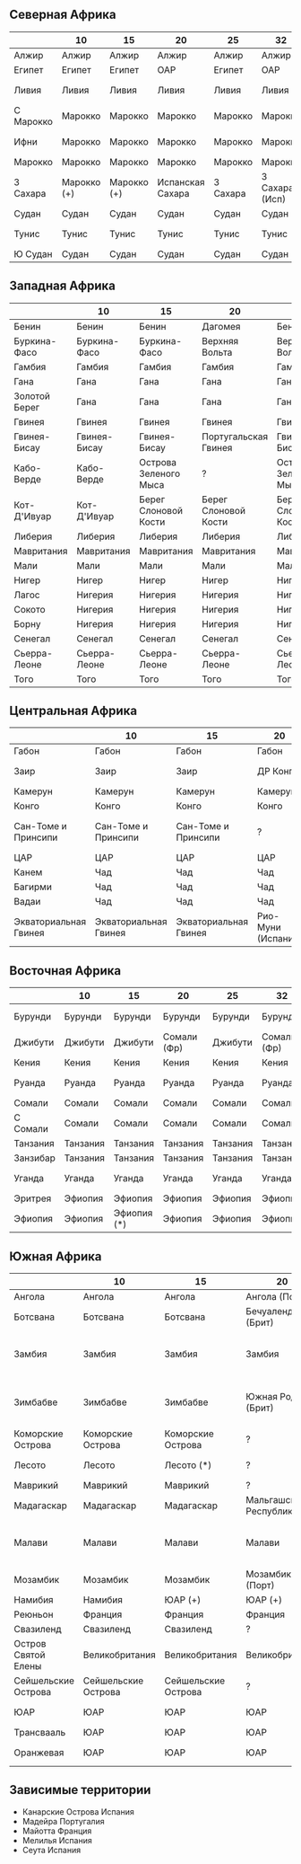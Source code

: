 ## Северная Африка

|           |10             |15             |20                 |25             |32             |38             |55             |61             |62             |64             |...        |...            |
|-----------|---------------|---------------|-------------------|---------------|---------------|---------------|---------------|---------------|---------------|---------------|-----------|---------------|
|Алжир      |Алжир          |Алжир          |Алжир              |Алжир          |Алжир          |Алжир          |Франция        |Франция        |Франция        |Франция        |Франция    |Бурбоны        |
|Египет     |Египет         |Египет         |ОАР                |Египет         |ОАР            |ОАР            |Великобритания |Великобритания |Великобритания |Великобритания |Османия    |Османия        |
|Ливия      |Ливия          |Ливия          |Ливия              |Ливия          |Ливия          |Ливия          |Великобритания |Италия         |Италия         |Италия         |Османия    |Австро-Венгрия |
|С Марокко  |Марокко        |Марокко        |Марокко            |Марокко        |Марокко        |Марокко        |Нац. Испания   |Фр. Испания    |Нац. Испания   |Респ. Испания  |Франция    |Бурбоны        |
|Ифни       |Марокко        |Марокко        |Марокко            |Марокко        |Марокко        |Ифни (Исп)     |Нац. Испания   |Фр. Испания    |Нац. Испания   |Респ. Испания  |Ифни (Исп) |Бурбоны        |
|Марокко    |Марокко        |Марокко        |Марокко            |Марокко        |Марокко        |Марокко        |Франция        |Франция        |Франция        |Франция        |Франция    |Бурбоны        |
|З Сахара   |Марокко (+)    |Марокко (+)    |Испанская Сахара   |З Сахара       |З Сахара (Исп) |З Сахара (Исп) |Нац. Испания   |Фр. Испания    |Нац. Испания   |Респ. Испания  |-          |Бурбоны        |
|Судан      |Судан          |Судан          |Судан              |Судан          |Судан          |Судан          |Великобритания |Великобритания |Великобритания |Великобритания |Османия    |Османия        |
|Тунис      |Тунис          |Тунис          |Тунис              |Тунис          |Тунис          |Тунис          |Франция        |Франция        |Франция        |Франция        |Османия    |Австро-Венгрия |
|Ю Судан    |Судан          |Судан          |Судан              |Судан          |Судан          |Судан          |Великобритания |Великобритания |Великобритания |Великобритания |Дарфур     |Османия        |

## Западная Африка

|               |10             |15                     |20                     |25                     |32                     |38                     |55             |61             |62             |64             |...                    |...            |
|---------------|---------------|-----------------------|-----------------------|-----------------------|-----------------------|-----------------------|---------------|---------------|---------------|---------------|-----------------------|---------------|
|Бенин          |Бенин          |Бенин                  |Дагомея                |Бенин                  |Дагомея                |Франция                |Франция        |Франция        |Франция        |Франция        |Дагомея (Фр)           |Бурбоны        |
|Буркина-Фасо   |Буркина-Фасо   |Буркина-Фасо           |Верхняя Вольта         |Верхняя Вольта         |Верхняя Вольта         |Верхняя Вольта         |Франция        |Франция        |Франция        |Франция        |-                      |Бурбоны        |
|Гамбия         |Гамбия         |Гамбия                 |Гамбия                 |Гамбия                 |Гамбия                 |Гамбия (Брит)          |Великобритания |Великобритания |Великобритания |Великобритания |Гамбия (Брит)          |АНР            |
|Гана           |Гана           |Гана                   |Гана                   |Гана                   |Гана                   |Гана                   |Великобритания |Великобритания |Великобритания |Великобритания |Ашанти                 |АНР            |
|Золотой Берег  |Гана           |Гана                   |Гана                   |Гана                   |Гана                   |Гана                   |Великобритания |Великобритания |Великобритания |Великобритания |Золотой Берег (Брит)   |АНР            |
|Гвинея         |Гвинея         |Гвинея                 |Гвинея                 |Гвинея                 |Гвинея                 |Гвинея                 |Франция        |Франция        |Франция        |Франция        |Франция                |АНР            |
|Гвинея-Бисау   |Гвинея-Бисау   |Гвинея-Бисау           |Португальская Гвинея   |Гвинея-Бисау           |Португальская Гвинея   |Португальская Гвинея   |Португалия     |Португалия     |Португалия     |Португалия     |Португалия             |АНР            |
|Кабо-Верде     |Кабо-Верде     |Острова Зеленого Мыса  |?                      |Острова Зеленого Мыса  |(Португалия)           |(Португалия)           |Португалия     |Португалия     |Португалия     |Португалия     |Португалия             |Бурбоны        |
|Кот-Д'Ивуар    |Кот-Д'Ивуар    |Берег Слоновой Кости   |Берег Слоновой Кости   |Берег Слоновой Кости   |Берег Слоновой Кости   |Берег Слоновой Кости   |Франция        |Франция        |Франция        |Франция        |(Франция)              |АНР            |
|Либерия        |Либерия        |Либерия                |Либерия                |Либерия                |Либерия                |Либерия                |Либерия        |Либерия        |Либерия        |Либерия        |Либерия                |АНР            |
|Мавритания     |Мавритания     |Мавритания             |Мавритания             |Мавритания             |Мавритания             |Мавритания             |Франция        |Франция        |Франция        |Франция        |-                      |Бурбоны        |
|Мали           |Мали           |Мали                   |Мали                   |Мали                   |Мали                   |Мали                   |Франция        |Франция        |Франция        |Франция        |-                      |Бурбоны        |
|Нигер          |Нигер          |Нигер                  |Нигер                  |Нигер                  |Нигер                  |Нигер                  |Франция        |Франция        |Франция        |Франция        |-                      |Бурбоны        |
|Лагос          |Нигерия        |Нигерия                |Нигерия                |Нигерия                |Нигерия                |Нигерия                |Великобритания |Великобритания |Великобритания |Великобритания |Лагос (Брит)           |АНР            |
|Сокото         |Нигерия        |Нигерия                |Нигерия                |Нигерия                |Нигерия                |Нигерия                |Великобритания |Великобритания |Великобритания |Великобритания |Сокото                 |АНР            |
|Борну          |Нигерия        |Нигерия                |Нигерия                |Нигерия                |Нигерия                |Нигерия                |Великобритания |Великобритания |Великобритания |Великобритания |Борну                  |АНР            |
|Сенегал        |Сенегал        |Сенегал                |Сенегал                |Сенегал                |Сенегал                |Сенегал                |Франция        |Франция        |Франция        |Франция        |Франция                |АНР            |
|Сьерра-Леоне   |Сьерра-Леоне   |Сьерра-Леоне           |Сьерра-Леоне           |Сьерра-Леоне           |Сьерра-Леоне           |Сьерра-Леоне           |Великобритания |Великобритания |Великобритания |Великобритания |(Великобритания)       |АНР            |
|Того           |Того           |Того                   |Того                   |Того                   |Того                   |Того                   |Франция        |Франция        |Франция        |Франция        |-                      |АНР            |

## Центральная Африка

|                       |10                     |15                     |20                 |25                     |32             |38             |55             |61             |62             |64             |...                    |...            |
|-----------------------|-----------------------|-----------------------|-------------------|-----------------------|---------------|---------------|---------------|---------------|---------------|---------------|-----------------------|---------------|
|Габон                  |Габон                  |Габон                  |Габон              |Габон                  |Габон          |Габон          |Франция        |Франция        |Франция        |Франция        |-                      |АНР            |
|Заир                   |Заир                   |Заир                   |ДР Конго           |Заир                   |ДР Конго       |ДР Конго       |Бельгия        |Бельгия        |Бельгия        |Бельгия        |Конго                  |АНР            |
|Камерун                |Камерун                |Камерун                |Камерун            |Камерун                |Камерун        |Камерун        |Франция        |Франция        |Франция        |Франция        |Адамава                |АНР            |
|Конго                  |Конго                  |Конго                  |Конго              |Конго                  |Конго          |Конго          |Франция        |Франция        |Франция        |Франция        |-                      |АНР            |
|Сан-Томе и Принсипи    |Сан-Томе и Принсипи    |Сан-Томе и Принсипи    |?                  |Сан-Томе и Принсипи    |?              |?              |Португалия     |Португалия     |Португалия     |Португалия     |Сан-Томе и Принсипи    |АНР            |
|ЦАР                    |ЦАР                    |ЦАР                    |ЦАР                |ЦАР                    |ЦАР            |ЦАР            |Франция        |Франция        |Франция        |Франция        |-                      |АНР            |
|Канем                  |Чад                    |Чад                    |Чад                |Чад                    |Чад            |Чад            |Франция        |Франция        |Франция        |Франция        |Канем                  |Бурбоны        |
|Багирми                |Чад                    |Чад                    |Чад                |Чад                    |Чад            |Чад            |Франция        |Франция        |Франция        |Франция        |Багирми                |Бурбоны        |
|Вадаи                  |Чад                    |Чад                    |Чад                |Чад                    |Чад            |Чад            |Франция        |Франция        |Франция        |Франция        |Вадаи                  |Бурбоны        |
|Экваториальная Гвинея  |Экваториальная Гвинея  |Экваториальная Гвинея  |Рио-Муни (Испания) |Экваториальная Гвинея  |Рио-Муни (Исп) |Рио-Муни (Исп) |Нац. Испания   |Фр. Испания    |Нац. Испания   |Респ. Испания  |Рио-Муни (Исп)         |АНР            |

## Восточная Африка

|               |10         |15             |20             |25             |32             |38                     |55             |61             |62             |64             |...        |...            |
|---------------|-----------|---------------|---------------|---------------|---------------|-----------------------|---------------|---------------|---------------|---------------|-----------|---------------|
|Бурунди        |Бурунди    |Бурунди        |Бурунди        |Бурунди        |Бурунди        |Руанда-Урунди(Бельг)   |Бельгия        |Бельгия        |Бельгия        |Бельгия        |Вахума     |АНР            |
|Джибути        |Джибути    |Джибути        |Сомали (Фр)    |Джибути        |Сомали (Фр)    |Сомали (Фр)            |Франция        |Франция        |Франция        |Франция        |-          |Османия        |
|Кения          |Кения      |Кения          |Кения          |Кения          |Кения          |Кения                  |Великобритания |Великобритания |Великобритания |Великобритания |-          |АНР            |
|Руанда         |Руанда     |Руанда         |Руанда         |Руанда         |Руанда         |Руанда-Урунди(Бельг)   |Бельгия        |Бельгия        |Бельгия        |Бельгия        |Вахума     |АНР            |
|Сомали         |Сомали     |Сомали         |Сомали         |Сомали         |Сомали         |Сомали                 |Великобритания |Италия         |Италия         |Италия         |-          |Османия        |
|С Сомали       |Сомали     |Сомали         |Сомали         |Сомали         |Сомали         |Сомали                 |Великобритания |Великобритания |Великобритания |Великобритания |-          |Османия        |
|Танзания       |Танзания   |Танзания       |Танзания       |Танзания       |Танзания       |Танганьика             |Великобритания |Великобритания |Великобритания |Великобритания |Уньямвези  |АНР            |
|Занзибар       |Танзания   |Танзания       |Танзания       |Танзания       |Танзания       |?                      |Великобритания |Великобритания |Великобритания |Великобритания |Занзибар   |АНР            |
|Уганда         |Уганда     |Уганда         |Уганда         |Уганда         |Уганда         |Уганда (Брит?)         |Великобритания |Великобритания |Великобритания |Великобритания |Вахума     |Османия        |
|Эритрея        |Эфиопия    |Эфиопия        |Эфиопия        |Эфиопия        |Эфиопия        |Эфиопия                |Великобритания |Италия         |Италия         |Италия         |Эфиопия    |Османия        |
|Эфиопия        |Эфиопия    |Эфиопия (*)    |Эфиопия        |Эфиопия        |Эфиопия        |Эфиопия                |Эфиопия        |Италия         |Италия         |Эфиопия        |Эфиопия    |Османия        |

## Южная Африка

|                       |10                     |15                     |20                     |25                     |32                         |38                                     |55             |61             |62             |64             |...                    |...            |
|-----------------------|-----------------------|-----------------------|-----------------------|-----------------------|---------------------------|---------------------------------------|---------------|---------------|---------------|---------------|-----------------------|---------------|
|Ангола                 |Ангола                 |Ангола                 |Ангола (Порт)          |Ангола                 |Ангола (Порт)              |Ангола (Порт?)                         |Португалия     |Португалия     |Португалия     |Португалия     |Португалия             |АНР            |
|Ботсвана               |Ботсвана               |Ботсвана               |Бечуаленд (Брит)       |Ботсва                 |Ботсвана                   |Бечуаленд (Брит)                       |Великобритания |Великобритания |Великобритания |Великобритания |-                      |АНР            |
|Замбия                 |Замбия                 |Замбия                 |Замбия                 |Замбия                 |Замбия                     |Федерация Родезии и Ньясаленда (Брит?) |Великобритания |Великобритания |Великобритания |Великобритания |Лунда                  |АНР            |
|Зимбабве               |Зимбабве               |Зимбабве               |Южная Родезия (Брит)   |Южная Родезия (Брит)   |Южная Родезия (Брит)       |Федерация Родезии и Ньясаленда (Брит?) |Великобритания |Великобритания |Великобритания |Великобритания |-                      |АНР            |
|Коморские Острова      |Коморские Острова      |Коморские Острова      |?                      |Коморские Острова      |?                          |?                                      |?              |?              |?              |?              |?                      |АНР            |
|Лесото                 |Лесото                 |Лесото (*)             |?                      |Лесото                 |Лесото                     |Басутоленд (Брит)                      |?              |?              |?              |?              |?                      |АНР            |
|Маврикий               |Маврикий               |Маврикий               |?                      |Маврикий               |(Великобритания)           |?                                      |Великобритания |Великобритания |Великобритания |Великобритания |Великобритания         |АНР            |
|Мадагаскар             |Мадагаскар             |Мадагаскар             |Мальгашская Республика |Мадагаскар             |Малагасийская Республика   |Мальгашская Республика                 |Франция        |Франция        |Франция        |Франция        |Имерина                |АНР            |
|Малави                 |Малави                 |Малави                 |Малави                 |Малави                 |Малави                     |Федерация Родезии и Ньясаленда (Брит?) |Великобритания |Великобритания |Великобритания |Великобритания |-                      |АНР            |
|Мозамбик               |Мозамбик               |Мозамбик               |Мозамбик (Порт)        |Мозамбик               |Мозамбик (Порт)            |Мозамбик (Порт?)                       |Португалия     |Португалия     |Португалия     |Португалия     |Португалия             |АНР            |
|Намибия                |Намибия                |ЮАР (+)                |ЮАР (+)                |ЮАР (+)                |ЮАР (+)                    |ЮАР (+)                                |ЮАР (+)        |ЮАР (+)        |ЮАР (+)        |ЮАР (+)        |-                      |АНР            |
|Реюньон                |Франция                |Франция                |Франция                |(Франция)              |Франция                    |Франция                                |Франция        |Франция        |Франция        |Франция        |-                      |АНР            |
|Свазиленд              |Свазиленд              |Свазиленд              |?                      |Свазиленд              |(Великобритания)           |(Великобритания)                       |?              |?              |?              |?              |-                      |АНР            |
|Остров Святой Елены    |Великобритания         |Великобритания         |Великобритания         |(Великобритания)       |Великобритания             |Великобритания                         |Великобритания |Великобритания |Великобритания |Великобритания |Великобритания         |АНР            |
|Сейшельские Острова    |Сейшельские Острова    |Сейшельские Острова    |?                      |Сейшельские Острова    |(Великобритания)           |(Великобритания)                       |Великобритания |Великобритания |Великобритания |Великобритания |Великобритания         |АНР            |
|ЮАР                    |ЮАР                    |ЮАР                    |ЮАР                    |ЮАР                    |ЮАР                        |ЮАР                                    |ЮАР            |ЮАР            |ЮАР            |ЮАР            |Капская Колония (Нид)  |АНР            |
|Трансвааль             |ЮАР                    |ЮАР                    |ЮАР                    |ЮАР                    |ЮАР                        |ЮАР                                    |ЮАР            |ЮАР            |ЮАР            |ЮАР            |Трансвааль             |АНР            |
|Оранжевая              |ЮАР                    |ЮАР                    |ЮАР                    |ЮАР                    |ЮАР                        |ЮАР                                    |ЮАР            |ЮАР            |ЮАР            |ЮАР            |Оранжевая Респ         |АНР            |

## Зависимые территории

*   Канарские Острова                                   Испания
*   Мадейра                                             Португалия
*   Майотта                                             Франция
*   Мелилья                                             Испания
*   Сеута                                               Испания
